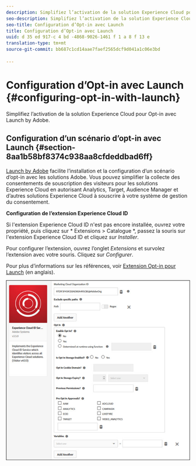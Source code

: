 ```yaml
---
description: Simplifiez l’activation de la solution Experience Cloud pour Opt-in avec Launch by Adobe.
seo-description: Simplifiez l’activation de la solution Experience Cloud pour Opt-in avec Launch by Adobe.
seo-title: Configuration d’Opt-in avec Launch
title: Configuration d’Opt-in avec Launch
uuid: d 35 ed 917-c 4 bd -4868-9026-1461 f 1 a 8 f 13 e
translation-type: tm+mt
source-git-commit: bb687c1cd14aae7faef2565dcf9d041a1c06e3bd

---
```



# Configuration d’Opt-in avec Launch {#configuring-opt-in-with-launch}

Simplifiez l’activation de la solution Experience Cloud pour Opt-in avec Launch by Adobe.

## Configuration d’un scénario d’opt-in avec Launch {#section-8aa1b58bf8374c938aa8cfdeddbad6ff}

[Launch by Adobe](https://docs.adobelaunch.com/) facilite l’installation et la configuration d’un scénario d’opt-in avec les solutions Adobe. Vous pouvez simplifier la collecte des consentements de souscription des visiteurs pour les solutions Experience Cloud en autorisant Analytics, Target, Audience Manager et d’autres solutions Experience Cloud à souscrire à votre système de gestion du consentement.

**Configuration de l’extension Experience Cloud ID**

Si l&#39;extension Experience Cloud ID n&#39;est pas encore installée, ouvrez votre propriété, puis cliquez sur * Extensions &gt; Catalogue *, passez la souris sur l&#39;extension Experience Cloud ID et cliquez *sur Installer*.

Pour configurer l’extension, ouvrez l’onglet *Extensions* et survolez l’extension avec votre souris. Cliquez sur *Configurer*.

Pour plus d’informations sur les références, voir [Extension Opt-in pour Launch](https://docs.adobelaunch.com/extension-reference/web/experience-cloud-id-service-extension) (en anglais).

![](assets/optin-launch.jpg)

